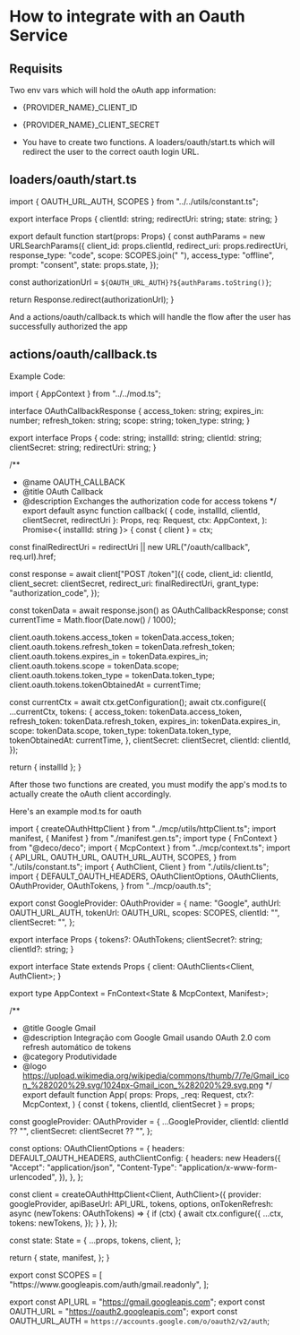 # How to integrate with an Oauth Service

## Requisits

Two env vars which will hold the oAuth app information:

- {PROVIDER_NAME}_CLIENT_ID
- {PROVIDER_NAME}_CLIENT_SECRET

- You have to create two functions. A loaders/oauth/start.ts which will redirect
  the user to the correct oauth login URL.

## loaders/oauth/start.ts

<ExampleOauthStart>
import { OAUTH_URL_AUTH, SCOPES } from "../../utils/constant.ts";

export interface Props { clientId: string; redirectUri: string; state: string; }

export default function start(props: Props) { const authParams = new
URLSearchParams({ client_id: props.clientId, redirect_uri: props.redirectUri,
response_type: "code", scope: SCOPES.join(" "), access_type: "offline", prompt:
"consent", state: props.state, });

const authorizationUrl = `${OAUTH_URL_AUTH}?${authParams.toString()}`;

return Response.redirect(authorizationUrl); }
</ExampleOauthStart>

And a actions/oauth/callback.ts which will handle the flow after the user has
successfully authorized the app

## actions/oauth/callback.ts

<ExampleOauthCallback>
Example Code:

import { AppContext } from "../../mod.ts";

interface OAuthCallbackResponse { access_token: string; expires_in: number;
refresh_token: string; scope: string; token_type: string; }

export interface Props { code: string; installId: string; clientId: string;
clientSecret: string; redirectUri: string; }

/**

- @name OAUTH_CALLBACK
- @title OAuth Callback
- @description Exchanges the authorization code for access tokens */ export
  default async function callback( { code, installId, clientId, clientSecret,
  redirectUri }: Props, req: Request, ctx: AppContext, ): Promise<{ installId:
  string }> { const { client } = ctx;

const finalRedirectUri = redirectUri || new URL("/oauth/callback",
req.url).href;

const response = await client["POST /token"]({ code, client_id: clientId,
client_secret: clientSecret, redirect_uri: finalRedirectUri, grant_type:
"authorization_code", });

const tokenData = await response.json() as OAuthCallbackResponse; const
currentTime = Math.floor(Date.now() / 1000);

client.oauth.tokens.access_token = tokenData.access_token;
client.oauth.tokens.refresh_token = tokenData.refresh_token;
client.oauth.tokens.expires_in = tokenData.expires_in; client.oauth.tokens.scope
= tokenData.scope; client.oauth.tokens.token_type = tokenData.token_type;
client.oauth.tokens.tokenObtainedAt = currentTime;

const currentCtx = await ctx.getConfiguration(); await ctx.configure({
...currentCtx, tokens: { access_token: tokenData.access_token, refresh_token:
tokenData.refresh_token, expires_in: tokenData.expires_in, scope:
tokenData.scope, token_type: tokenData.token_type, tokenObtainedAt: currentTime,
}, clientSecret: clientSecret, clientId: clientId, });

return { installId }; }
</ExampleOauthCallback>

After those two functions are created, you must modify the app's mod.ts to
actually create the oAuth client accordingly.

Here's an example mod.ts for oauth

<ExampleModTsOauth>
import { createOAuthHttpClient } from "../mcp/utils/httpClient.ts";
import manifest, { Manifest } from "./manifest.gen.ts";
import type { FnContext } from "@deco/deco";
import { McpContext } from "../mcp/context.ts";
import {
  API_URL,
  OAUTH_URL,
  OAUTH_URL_AUTH,
  SCOPES,
} from "./utils/constant.ts";
import { AuthClient, Client } from "./utils/client.ts";
import {
  DEFAULT_OAUTH_HEADERS,
  OAuthClientOptions,
  OAuthClients,
  OAuthProvider,
  OAuthTokens,
} from "../mcp/oauth.ts";

export const GoogleProvider: OAuthProvider = { name: "Google", authUrl:
OAUTH_URL_AUTH, tokenUrl: OAUTH_URL, scopes: SCOPES, clientId: "", clientSecret:
"", };

export interface Props { tokens?: OAuthTokens; clientSecret?: string; clientId?:
string; }

export interface State extends Props { client: OAuthClients<Client, AuthClient>;
}

export type AppContext = FnContext<State & McpContext<Props>, Manifest>;

/**

- @title Google Gmail
- @description Integração com Google Gmail usando OAuth 2.0 com refresh
  automático de tokens
- @category Produtividade
- @logo
  https://upload.wikimedia.org/wikipedia/commons/thumb/7/7e/Gmail_icon_%282020%29.svg/1024px-Gmail_icon_%282020%29.svg.png
  */ export default function App( props: Props, _req: Request, ctx?:
  McpContext<Props>, ) { const { tokens, clientId, clientSecret } = props;

const googleProvider: OAuthProvider = { ...GoogleProvider, clientId: clientId ??
"", clientSecret: clientSecret ?? "", };

const options: OAuthClientOptions = { headers: DEFAULT_OAUTH_HEADERS,
authClientConfig: { headers: new Headers({ "Accept": "application/json",
"Content-Type": "application/x-www-form-urlencoded", }), }, };

const client = createOAuthHttpClient<Client, AuthClient>({ provider:
googleProvider, apiBaseUrl: API_URL, tokens, options, onTokenRefresh: async
(newTokens: OAuthTokens) => { if (ctx) { await ctx.configure({ ...ctx, tokens:
newTokens, }); } }, });

const state: State = { ...props, tokens, client, };

return { state, manifest, }; }
</ExampleModTsOauth>

<ExampleConstants>
export const SCOPES = [
  "https://www.googleapis.com/auth/gmail.readonly",
];

export const API_URL = "https://gmail.googleapis.com"; export const OAUTH_URL =
"https://oauth2.googleapis.com"; export const OAUTH_URL_AUTH =
`https://accounts.google.com/o/oauth2/v2/auth`;
</ExamplesConstants>
